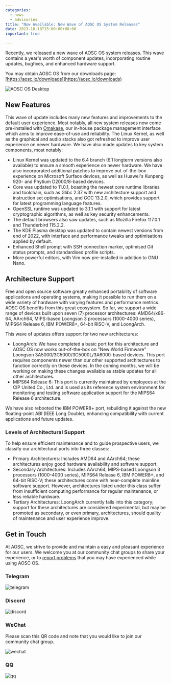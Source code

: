 ```yaml
---
categories:
  - news
  - advisories
title: "Now Available: New Wave of AOSC OS System Releases"
date: 2023-10-18T15:00:00+08:00
important: true

---
```


Recently, we released a new wave of AOSC OS system releases. This wave contains a year's worth of component updates, incorporating routine updates, bugfixes, and enhanced hardware support.

You may obtain AOSC OS from our downloads page: [https://aosc.io/downloads](https://aosc.io/downloads)

![AOSC OS Desktop](https://raw.githubusercontent.com/AOSC-Dev/newsroom/master/special-issue/20231017/imgs/desktop.en.png)

New Features
----

This wave of update includes many new features and improvements to the default user experience. Most notably, all new system releases now come pre-installed with [Omakase](https://github.com/AOSC-Dev/oma), our in-house package management interface which aims to improve ease-of-use and reliability. The Linux Kernel, as well as the graphical and audio stacks also got refreshed to improve user experience on newer hardware. We have also made updates to key system components, most notably:

- Linux Kernel was updated to the 6.4 branch (6.1 longterm versions also available) to ensure a smooth experience on newer hardware. We have also incorporated additional patches to improve out-of-the-box experience on Microsoft Surface devices, as well as Huawei's Kunpeng 920- and Phytium D2000/8-based devices.
- Core was updated to 11.0.1, boasting the newest core runtime libraries and toolchain, such as Glibc 2.37 with new architecture support and instruction set optimisations, and GCC 13.2.0, which provides support for latest programming language features.
- OpenSSL runtime was updated to 3.1.1 with support for latest cryptographic algorithms, as well as key security enhancements.
- The default browsers also saw updates, such as Mozilla Firefox 117.0.1 and Thunderbird 115.2.2.
- The KDE Plasma desktop was updated to contain newest versions from end of 2022, with interface and performance tweaks and optimisations applied by default.
- Enhanced Shell prompt with SSH connection marker, optimised Git status prompts, and standardised profile scripts.
- More powerful editors, with Vim now pre-installed in addition to GNU Nano.

Architecture Support
----

Free and open source software greatly enhanced portability of software applications and operating systems, making it possible to run them on a wide variety of hardware with varying features and performance metrics. AOSC OS benefits from this great ecosystem. So far, we support a wide range of devices built upon seven (7) processor architectures: AMD64/x86-64, AArch64, MIPS-based Loongson 3 processors (1000-4000 series), MIPS64 Release 6, IBM POWER8+, 64-bit RISC-V, and LoongArch.

This wave of updates offers support for two new architectures:

- LoongArch: We have completed a basic port for this architecture and AOSC OS now works out-of-the-box on "New World Firmware" Loongson 3A5000/3C5000/3C5000L/3A6000-based devices. This port requires components newer than our other supported architectures to function correctly on these devices. In the coming months, we will be working on making these changes available as stable updates for all other architectures.
- MIPS64 Release 6: This port is currently maintained by employees at the CIP United Co., Ltd. and is used as its reference system environment for monitoring and testing software application support for the MIPS64 Release 6 architecture.

We have also rebooted the IBM POWER8+ port, rebuilding it against the new floating-point ABI (IEEE Long Double), enhancing compatibility with current applications and future updates.

### Levels of Architectural Support

To help ensure efficient maintenance and to guide prospective users, we classify our architectural ports into three classes:

- Primary Architectures: Includes AMD64 and AArch64; these architectures enjoy good hardware availability and software support.
- Secondary Architectures: Includes AArch64, MIPS-based Loongson 3 processors (1000-4000 series), MIPS64 Release 6, IBM POWER8+, and 64-bit RISC-V; these architectures come with near-complete mainline software support. However, architectures listed under this class suffer from insufficient computing performance for regular maintenance, or less reliable hardware.
- Tertiary Architectures: LoongArch currently falls into this category; support for these architectures are considered experimental, but may be promoted as secondary, or even primary, architectures, should quality of maintenance and user experience improve.

Get in Touch
----

At AOSC, we strive to provide and maintain a easy and pleasant experience for our users. We welcome you at our community chat groups to share your experience, or to [report problems](https://github.com/AOSC-Dev/aosc-os-abbs/issues/new?assignees=&labels=&projects=&template=bug-report.yml) that you may have experienced while using AOSC OS. 

### Telegram

![telegram](https://raw.githubusercontent.com/AOSC-Dev/newsroom/master/special-issue/20231017/imgs/telegram.png)

### Discord

![discord](https://raw.githubusercontent.com/AOSC-Dev/newsroom/master/special-issue/20231017/imgs/discord.png)

### WeChat

Please scan this QR code and note that you would like to join our community chat group.

![wechat](https://raw.githubusercontent.com/AOSC-Dev/newsroom/master/special-issue/20231017/imgs/wechat.png)

### QQ

![qq](https://raw.githubusercontent.com/AOSC-Dev/newsroom/master/special-issue/20231017/imgs/qq.jpg)
